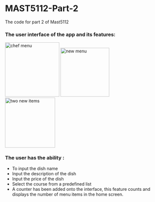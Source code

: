 # MAST5112-Part-2
The code for part 2 of Mast5112
### The user interface of the app and its features: 

<img width="179" alt="chef menu" src="https://github.com/user-attachments/assets/c9df129f-1af1-493c-9c23-d04de922d074">


<img width="161" alt="new menu" src="https://github.com/user-attachments/assets/4c996b91-9438-436d-ab60-89670b919339">


<img width="165" alt="two new items" src="https://github.com/user-attachments/assets/67bb6f8f-5402-45e5-94f7-1b4eb562e2e4">

### The user has the ability :
- To input the dish name
- Input the description of the dish
- Input the price of the dish
- Select the course from a predefined list
- A counter has been added onto the interface, this feature counts and displays the number of menu items in the home screen.






